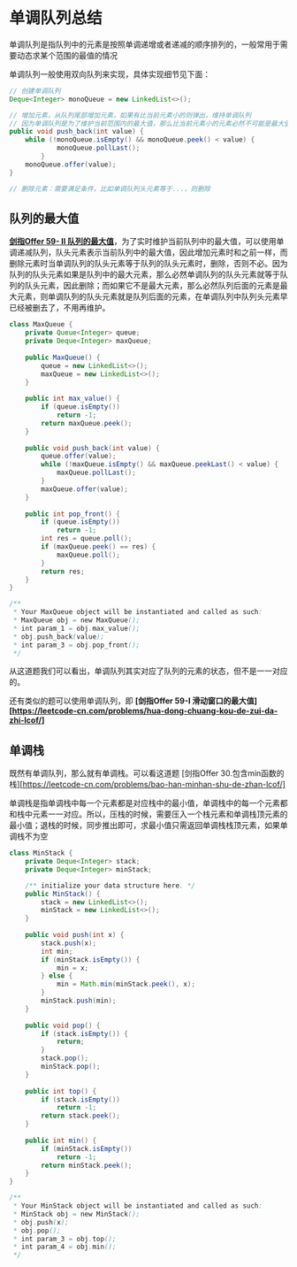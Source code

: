 # 单调队列总结

单调队列是指队列中的元素是按照单调递增或者递减的顺序排列的，一般常用于需要动态求某个范围的最值的情况

单调队列一般使用双向队列来实现，具体实现细节见下面：

```java
// 创建单调队列
Deque<Integer> monoQueue = new LinkedList<>();

// 增加元素，从队列尾部增加元素，如果有比当前元素小的则弹出，维持单调队列
// 因为单调队列是为了维护当前范围内的最大值，那么比当前元素小的元素必然不可能是最大值，因此这些元素删除不会有影响
public void push_back(int value) {
  	while (!monoQueue.isEmpty() && monoQueue.peek() < value) {
  			monoQueue.pollLast();
		}
  	monoQueue.offer(value);
}

// 删除元素：需要满足条件，比如单调队列头元素等于...，则删除

```



## 队列的最大值

**[剑指Offer 59- II 队列的最大值](https://leetcode-cn.com/problems/dui-lie-de-zui-da-zhi-lcof/)**，为了实时维护当前队列中的最大值，可以使用单调递减队列，队头元素表示当前队列中的最大值，因此增加元素时和之前一样，而删除元素时当单调队列的队头元素等于队列的队头元素时，删除，否则不必。因为队列的队头元素如果是队列中的最大元素，那么必然单调队列的队头元素就等于队列的队头元素，因此删除；而如果它不是最大元素，那么必然队列后面的元素是最大元素，则单调队列的队头元素就是队列后面的元素，在单调队列中队列头元素早已经被删去了，不用再维护。

```java
class MaxQueue {
    private Queue<Integer> queue;
    private Deque<Integer> maxQueue;
    
    public MaxQueue() {
        queue = new LinkedList<>();
        maxQueue = new LinkedList<>();
    }
    
    public int max_value() {
        if (queue.isEmpty())
            return -1;
        return maxQueue.peek();
    }
    
    public void push_back(int value) {
        queue.offer(value);
        while (!maxQueue.isEmpty() && maxQueue.peekLast() < value) {
            maxQueue.pollLast();
        }
        maxQueue.offer(value);
    }
    
    public int pop_front() {
        if (queue.isEmpty())
            return -1;
        int res = queue.poll();
        if (maxQueue.peek() == res) {
            maxQueue.poll();
        }
        return res;
    }
}

/**
 * Your MaxQueue object will be instantiated and called as such:
 * MaxQueue obj = new MaxQueue();
 * int param_1 = obj.max_value();
 * obj.push_back(value);
 * int param_3 = obj.pop_front();
 */
```



从这道题我们可以看出，单调队列其实对应了队列的元素的状态，但不是一一对应的。

还有类似的题可以使用单调队列，即 **[剑指Offer 59-I 滑动窗口的最大值][https://leetcode-cn.com/problems/hua-dong-chuang-kou-de-zui-da-zhi-lcof/]**



## 单调栈

既然有单调队列，那么就有单调栈。可以看这道题 [剑指Offer 30.包含min函数的栈][https://leetcode-cn.com/problems/bao-han-minhan-shu-de-zhan-lcof/]

单调栈是指单调栈中每一个元素都是对应栈中的最小值，单调栈中的每一个元素都和栈中元素一一对应。所以，压栈的时候，需要压入一个栈元素和单调栈顶元素的最小值；退栈的时候，同步推出即可，求最小值只需返回单调栈栈顶元素，如果单调栈不为空

```java
class MinStack {
    private Deque<Integer> stack;
    private Deque<Integer> minStack;

    /** initialize your data structure here. */
    public MinStack() {
        stack = new LinkedList<>();
        minStack = new LinkedList<>();
    }
    
    public void push(int x) {
        stack.push(x);
        int min;
        if (minStack.isEmpty()) {
            min = x;
        } else {
            min = Math.min(minStack.peek(), x);
        }
        minStack.push(min);
    }
    
    public void pop() {
        if (stack.isEmpty()) {
            return;
        }
        stack.pop();
        minStack.pop();
    }
    
    public int top() {
        if (stack.isEmpty())
            return -1;
        return stack.peek();
    }
    
    public int min() {
        if (minStack.isEmpty())
            return -1;
        return minStack.peek();
    }
}

/**
 * Your MinStack object will be instantiated and called as such:
 * MinStack obj = new MinStack();
 * obj.push(x);
 * obj.pop();
 * int param_3 = obj.top();
 * int param_4 = obj.min();
 */
```

